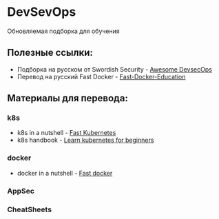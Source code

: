 # DevSevOps
Обновляемая подборка для обучения

## Полезные ссылки:
- Подборка на русском от Swordish Security - [Awesome DevsecOps](https://github.com/Swordfish-Security/awesome-devsecops-russia)
- Перевод на русский Fast Docker - [Fast-Docker-Education](https://github.com/elinagabitova/fast-docker-education)

## Материалы для перевода:

### k8s
- k8s in a nutshell - [Fast Kubernetes](https://github.com/omerbsezer/Fast-Kubernetes)
- k8s handbook - [Learn kubernetes for beginners](https://www.freecodecamp.org/news/the-kubernetes-handbook/)


### docker
- docker in a nutshell - [Fast docker](https://github.com/omerbsezer/Fast-Docker)


### AppSec


### CheatSheets


